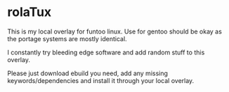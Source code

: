 rolaTux
=======

This is my local overlay for funtoo linux. Use for gentoo should be okay as the portage systems are mostly identical.

I constantly try bleeding edge software and add random stuff to this overlay.

Please just download ebuild you need, add any missing keywords/dependencies and install it through your local overlay.
